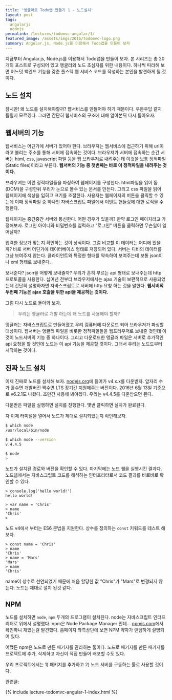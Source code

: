 ```yaml
---
title: '앵귤러로 Todo앱 만들기 1 - 노드설치'
layout: post
tags:
  angularjs
  nodejs
permalink: /lectures/todomvc-angular/1/
featured_image: /assets/imgs/2016/todomvc-logo.png
summary: Angular.js, Node.js를 이용해서 Todo앱을 만들어 보자
---
```


지금부터 Angular.js, Node.js를 이용해서 Todo앱을 만들어 보자.
본 시리즈는 총 20개의 포스트로 구성되어 있고 앵귤러와 노드 초심자를 위한 내용이다.
하나씩 따라해 보면 어느덧 백엔드 기능을 갖춘 풀스텍 웹 서비스 코드를 작성하는 본인을 발견하게 될 것이다.


## 노드 설치

잠시만!
왜 노드를 설치해야할까?
웹서비스를 만들어야 하기 때문이다.
우문우답 같지 들릴지 모르겠다.
그러면 간단히 웹서비스의 구조에 대해 알아본뒤 다시 돌아오자.


## 웹서버의 기능

웹서비스는 어딘가에 서버가 있어야 한다.
브라우져는 웹서비스에 접근하기 위해 url이라고 불리는 주소를 통해 서버에 접속하는 것이다.
브라우져가 서버에 접속하는 순간 서버는 html, css, javascript 파일 등을 웹 브라우져로 내려주는데
이것을 보통 정적파일(Static files)이라고 부른다.
**웹서버의 기능 중 첫번째는 바로 이 정적파일을 내려주는 것이다.**

브라우져는 이런 정적파일들을 파싱하여 웹페이지를 구성한다.
html파일을 읽어 돔(DOM)을 구성한뒤 우리가 눈으로 볼수 있는 문서를 만든다.
그리고 css 파일을 읽어 웹페이지에 색상을 입히고 크기를 조절한다.
사용자는 웹페이지의 버튼을 클릭할 수 있는데 이때 정적파일 중 하나인 자바스크립트 파일에서 이벤트 핸들링에 대한 로직을 수행한다.

웹페이지는 중간중간 서버와 통신한다.
어떤 경우가 있을까? 만약 로그인 페이지라고 가정해보자.
로그인 아이디와 비밀번호를 입력하고 "로그인" 버튼을 클릭하면 무슨일이 일어날까?

입력한 정보가 맞는지 확인하는 것이 상식이다.
그럼 비교할 이 데이터는 어디에 있을까? 바로 서버 어딘가에 데이터베이스 형태로 저장되어 있다.
서버는 디비의 데이터를 그냥 보여주지 않는다.
클라이언트와 특정한 형태를 약속하여 보여주는데 보통 json이나 xml 형태로 보내준다.

보내준다?
json을 어떻게 보내줄까?
우리가 흔히 부르는 api 형태로 보내주는데 http 프로토콜을 사용한다.
십여년 전부터 브라우저에서는 ajax 기술이 보편적으로 사용되었는데 간단히 설명하자면 자바스크립트로 서버에 http 요청 하는 것을 말한다.
**웹서버의 두번째 기능은 ajax 호출을 위한 api을 제공하는 것이다.**

그럼 다시 노드로 돌아와 보자.

> 우리는 앵귤러로 개발 하는데 왜 노드를 사용해야 할까?

앵귤러는 자바스크립트로 만들어졌고 우리 컴퓨터에 다운로드 되어 브라우저가 파싱할 대상이다.
웹서버는 앵귤러 파일을 비롯한 정적파일들을 웹프라우저로 보내줄 것인데 이것이 노드서버의 기능 중 하나이다.
그리고 다운로드한 앵귤러 파일은 서버로 추가적인 api 요청을 할 것인데 노드는 이 api 기능을 제공할 것이다.
그래서 우리는 노드드부터 시작하는 것이다.


## 진짜 노드 설치

이제 진짜로 노드를 설치해 보자.
[nodejs.org](https://nodejs.org)에 들어가 v4.x.x를 다운받자.
앞자리 수가 홀수면 개발버전 짝수면 LTS 장기간 지원해주는 버전이다.
2016년 6월 13일 기준으로 v6.2.1도 나왔다. 조만간 사용해 봐야겠다.
우리는 v4.4.5를 다운받으면 된다.

다운받은 파일을 실행하면 설치를 진행한다. 몇번 클릭하면 설치가 완료된다.

자 이제 터미널을 열어서 노드가 제대로 설치되었는지 확인해보자.

```bash
$ which node
/usr/local/bin/node

$ which node --version
v.4.4.5

$ node
>
```

노드가 설치된 경로와 버전을 확인할 수 있다. 마지막에는 노드 쉘을 실행시킨 결과다.
노드쉡에서는 자바스크립트 코드를 해석하는 인터프리터로서 코드 결과를 바로바로 확인할 수 있다.

```node
> console.log('hello world!')
hello world!

> var name = 'Chris'
> name
'Chris'
>
```

노드 v4에서 부터는 ES6 문법을 지원한다.
상수를 정의하는 `const` 키워드를 테스트 해보자.

```node
> const name = 'Chris'
> name
'Chris'
> name = 'Mars'
'Mars'
> name
'Chris'
```

name이 상수로 선언되었기 때문에 처음 할당한 값 "Chris"가 "Mars"로 변경되지 않는다.
노드는 제대로 설치 된것 같다.


## NPM

노드를 설치하면 `node`, `npm` 두개의 프로그램이 설치된다.
node는 자바스크립트 인터프리터로 위에서 설명했다.
npm은 Node Package Manager 인데... [npmjs.com](https://www.npmjs.com)에서 확인하니 재밌는걸 발견했다.
홈페이지 좌측상단에 보면 NPM 약자가 랜덤하게 설명되어 있다.

어쨌든 npm은 노드로 만든 패키지를 관리하는 툴이다.
노드로 패키지를 만든 패키지를 프로젝트에 추가, 삭제하고 자신이 직접 만들어 배포할 수도 있다.

우리 프로젝트에서는 1) 패키지를 추가하고 2) 노드 서버를 구동하는 툴로 사용할 것이다.


관련글:

{% include lecture-todomvc-angular-1-index.html %}
